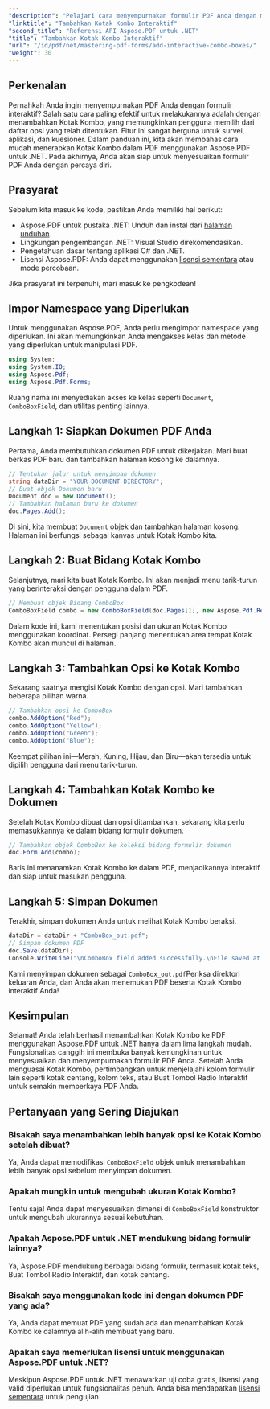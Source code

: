 ```yaml
---
"description": "Pelajari cara menyempurnakan formulir PDF Anda dengan menambahkan Kotak Kombo interaktif menggunakan Aspose.PDF untuk .NET. Panduan langkah demi langkah ini mencakup semuanya, mulai dari menyiapkan dokumen hingga menyimpan PDF dengan opsi dropdown yang mudah digunakan."
"linktitle": "Tambahkan Kotak Kombo Interaktif"
"second_title": "Referensi API Aspose.PDF untuk .NET"
"title": "Tambahkan Kotak Kombo Interaktif"
"url": "/id/pdf/net/mastering-pdf-forms/add-interactive-combo-boxes/"
"weight": 30
---
```


## Perkenalan

Pernahkah Anda ingin menyempurnakan PDF Anda dengan formulir interaktif? Salah satu cara paling efektif untuk melakukannya adalah dengan menambahkan Kotak Kombo, yang memungkinkan pengguna memilih dari daftar opsi yang telah ditentukan. Fitur ini sangat berguna untuk survei, aplikasi, dan kuesioner. Dalam panduan ini, kita akan membahas cara mudah menerapkan Kotak Kombo dalam PDF menggunakan Aspose.PDF untuk .NET. Pada akhirnya, Anda akan siap untuk menyesuaikan formulir PDF Anda dengan percaya diri.

## Prasyarat

Sebelum kita masuk ke kode, pastikan Anda memiliki hal berikut:

- Aspose.PDF untuk pustaka .NET: Unduh dan instal dari [halaman unduhan](https://releases.aspose.com/pdf/net/).
- Lingkungan pengembangan .NET: Visual Studio direkomendasikan.
- Pengetahuan dasar tentang aplikasi C# dan .NET.
- Lisensi Aspose.PDF: Anda dapat menggunakan [lisensi sementara](https://purchase.aspose.com/temporary-license/) atau mode percobaan.

Jika prasyarat ini terpenuhi, mari masuk ke pengkodean!

## Impor Namespace yang Diperlukan

Untuk menggunakan Aspose.PDF, Anda perlu mengimpor namespace yang diperlukan. Ini akan memungkinkan Anda mengakses kelas dan metode yang diperlukan untuk manipulasi PDF.

```csharp
using System;
using System.IO;
using Aspose.Pdf;
using Aspose.Pdf.Forms;
```

Ruang nama ini menyediakan akses ke kelas seperti `Document`, `ComboBoxField`, dan utilitas penting lainnya.

## Langkah 1: Siapkan Dokumen PDF Anda

Pertama, Anda membutuhkan dokumen PDF untuk dikerjakan. Mari buat berkas PDF baru dan tambahkan halaman kosong ke dalamnya.

```csharp
// Tentukan jalur untuk menyimpan dokumen
string dataDir = "YOUR DOCUMENT DIRECTORY";
// Buat objek Dokumen baru
Document doc = new Document();
// Tambahkan halaman baru ke dokumen
doc.Pages.Add();
```

Di sini, kita membuat `Document` objek dan tambahkan halaman kosong. Halaman ini berfungsi sebagai kanvas untuk Kotak Kombo kita.

## Langkah 2: Buat Bidang Kotak Kombo

Selanjutnya, mari kita buat Kotak Kombo. Ini akan menjadi menu tarik-turun yang berinteraksi dengan pengguna dalam PDF.

```csharp
// Membuat objek Bidang ComboBox
ComboBoxField combo = new ComboBoxField(doc.Pages[1], new Aspose.Pdf.Rectangle(100, 600, 150, 616));
```

Dalam kode ini, kami menentukan posisi dan ukuran Kotak Kombo menggunakan koordinat. Persegi panjang menentukan area tempat Kotak Kombo akan muncul di halaman.

## Langkah 3: Tambahkan Opsi ke Kotak Kombo

Sekarang saatnya mengisi Kotak Kombo dengan opsi. Mari tambahkan beberapa pilihan warna.

```csharp
// Tambahkan opsi ke ComboBox
combo.AddOption("Red");
combo.AddOption("Yellow");
combo.AddOption("Green");
combo.AddOption("Blue");
```

Keempat pilihan ini—Merah, Kuning, Hijau, dan Biru—akan tersedia untuk dipilih pengguna dari menu tarik-turun.

## Langkah 4: Tambahkan Kotak Kombo ke Dokumen

Setelah Kotak Kombo dibuat dan opsi ditambahkan, sekarang kita perlu memasukkannya ke dalam bidang formulir dokumen.

```csharp
// Tambahkan objek ComboBox ke koleksi bidang formulir dokumen
doc.Form.Add(combo);
```

Baris ini menanamkan Kotak Kombo ke dalam PDF, menjadikannya interaktif dan siap untuk masukan pengguna.

## Langkah 5: Simpan Dokumen

Terakhir, simpan dokumen Anda untuk melihat Kotak Kombo beraksi.

```csharp
dataDir = dataDir + "ComboBox_out.pdf";
// Simpan dokumen PDF
doc.Save(dataDir);
Console.WriteLine("\nComboBox field added successfully.\nFile saved at " + dataDir);
```

Kami menyimpan dokumen sebagai `ComboBox_out.pdf`Periksa direktori keluaran Anda, dan Anda akan menemukan PDF beserta Kotak Kombo interaktif Anda!

## Kesimpulan

Selamat! Anda telah berhasil menambahkan Kotak Kombo ke PDF menggunakan Aspose.PDF untuk .NET hanya dalam lima langkah mudah. Fungsionalitas canggih ini membuka banyak kemungkinan untuk menyesuaikan dan menyempurnakan formulir PDF Anda. Setelah Anda menguasai Kotak Kombo, pertimbangkan untuk menjelajahi kolom formulir lain seperti kotak centang, kolom teks, atau Buat Tombol Radio Interaktif untuk semakin memperkaya PDF Anda.

## Pertanyaan yang Sering Diajukan

### Bisakah saya menambahkan lebih banyak opsi ke Kotak Kombo setelah dibuat?
Ya, Anda dapat memodifikasi `ComboBoxField` objek untuk menambahkan lebih banyak opsi sebelum menyimpan dokumen.

### Apakah mungkin untuk mengubah ukuran Kotak Kombo?
Tentu saja! Anda dapat menyesuaikan dimensi di `ComboBoxField` konstruktor untuk mengubah ukurannya sesuai kebutuhan.

### Apakah Aspose.PDF untuk .NET mendukung bidang formulir lainnya?
Ya, Aspose.PDF mendukung berbagai bidang formulir, termasuk kotak teks, Buat Tombol Radio Interaktif, dan kotak centang.

### Bisakah saya menggunakan kode ini dengan dokumen PDF yang ada?
Ya, Anda dapat memuat PDF yang sudah ada dan menambahkan Kotak Kombo ke dalamnya alih-alih membuat yang baru.

### Apakah saya memerlukan lisensi untuk menggunakan Aspose.PDF untuk .NET?
Meskipun Aspose.PDF untuk .NET menawarkan uji coba gratis, lisensi yang valid diperlukan untuk fungsionalitas penuh. Anda bisa mendapatkan [lisensi sementara](https://purchase.aspose.com/temporary-license/) untuk pengujian.
